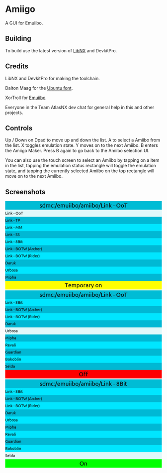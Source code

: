 # Amiigo
A GUI for Emuiibo.

## Building
To build use the latest version of [LibNX](https://github.com/switchbrew/libnx) and DevkitPro.

## Credits
LibNX and DevkitPro for making the toolchain.

Dalton Maag for the [Ubuntu font](https://fonts.google.com/specimen/Ubuntu).

XorTroll for [Emuiibo](https://github.com/XorTroll/emuiibo)

Everyone in the Team AtlasNX dev chat  for general help in this and other projects.

## Controls
Up / Down on Dpad to move up and down the list.
A to select a Amiibo from the list.
X toggles emulation state.
Y moves on to the next Amiibo.
B enters the Amiigo Maker. Press B again to go back to the Amiibo selection UI.

You can also use the touch screen to select an Amiibo by tapping on a item in the list, tapping the emulation status rectangle will toggle the emulation state, and tapping the currently selected Amiibo on the top rectangle will move on to the next Amiibo.

## Screenshots
![Image](https://raw.githubusercontent.com/CompSciOrBust/Amiigo/master/Screenshots/Screenshot_1.jpg)
![Image](https://raw.githubusercontent.com/CompSciOrBust/Amiigo/master/Screenshots/Screenshot_2.jpg)
![Image](https://raw.githubusercontent.com/CompSciOrBust/Amiigo/master/Screenshots/Screenshot_3.jpg)
